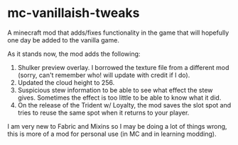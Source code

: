 # mc-vanillaish-tweaks

A minecraft mod that adds/fixes functionality in the game that will hopefully one day be added to the vanilla game.

As it stands now, the mod adds the following:

1. Shulker preview overlay. I borrowed the texture file from a different mod (sorry, can't remember who! will update with credit if I do).
2. Updated the cloud height to 256.
3. Suspicious stew information to be able to see what effect the stew gives. Sometimes the effect is too little to be able to know what it did.
4. On the release of the Trident w/ Loyalty, the mod saves the slot spot and tries to reuse the same spot when it returns to your player.

I am very new to Fabric and Mixins so I may be doing a lot of things wrong, this is more of a mod for personal use (in MC and in learning modding). 
